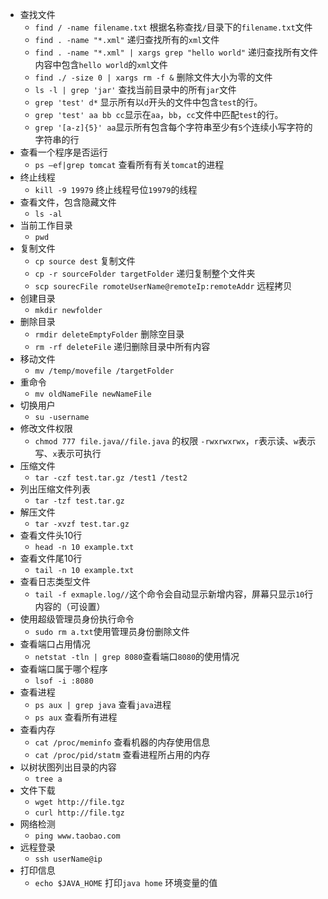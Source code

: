 * 查找文件  
    * `find / -name filename.txt` 根据名称查找`/`目录下的`filename.txt`文件
    * `find . -name "*.xml"` 递归查找所有的`xml`文件
    * `find . -name "*.xml" | xargs grep "hello world"` 递归查找所有文件内容中包含`hello world`的`xml`文件
    * `find ./ -size 0 | xargs rm -f &` 删除文件大小为零的文件
    * `ls -l | grep 'jar'` 查找当前目录中的所有`jar`文件
    * `grep 'test' d*` 显示所有以`d`开头的文件中包含`test`的行。
    * `grep 'test' aa bb cc`显示在`aa`，`bb`，`cc`文件中匹配`test`的行。
    * `grep '[a-z]{5}' aa`显示所有包含每个字符串至少有`5`个连续小写字符的字符串的行
* 查看一个程序是否运行
    * `ps –ef|grep tomcat` 查看所有有关`tomcat`的进程
* 终止线程
    * `kill -9 19979` 终止线程号位`19979`的线程  
* 查看文件，包含隐藏文件
    * `ls -al`
* 当前工作目录
    * `pwd`
* 复制文件
    * `cp source dest` 复制文件
    * `cp -r sourceFolder targetFolder` 递归复制整个文件夹
    * `scp sourecFile romoteUserName@remoteIp:remoteAddr` 远程拷贝
* 创建目录
    * `mkdir newfolder`
* 删除目录
    * `rmdir deleteEmptyFolder` 删除空目录 
    * `rm -rf deleteFile` 递归删除目录中所有内容
* 移动文件
    * `mv /temp/movefile /targetFolder`
* 重命令
    * `mv oldNameFile newNameFile`
* 切换用户
    * `su -username`
* 修改文件权限
    * `chmod 777 file.java//file.java` 的权限 `-rwxrwxrwx`，`r`表示读、`w`表示写、`x`表示可执行
* 压缩文件
    * `tar -czf test.tar.gz /test1 /test2`
* 列出压缩文件列表
    * `tar -tzf test.tar.gz`
* 解压文件
    * `tar -xvzf test.tar.gz`
* 查看文件头10行
    * `head -n 10 example.txt`
* 查看文件尾10行
    * `tail -n 10 example.txt`
* 查看日志类型文件
    * `tail -f exmaple.log//`这个命令会自动显示新增内容，屏幕只显示`10`行内容的（可设置）
* 使用超级管理员身份执行命令
    * `sudo rm a.txt`使用管理员身份删除文件
* 查看端口占用情况
    * `netstat -tln | grep 8080`查看端口`8080`的使用情况
* 查看端口属于哪个程序
    * `lsof -i :8080`
* 查看进程
    * `ps aux | grep java` 查看`java`进程
    * `ps aux` 查看所有进程
* 查看内存
    * `cat /proc/meminfo` 查看机器的内存使用信息
    * `cat /proc/pid/statm` 查看进程所占用的内存
* 以树状图列出目录的内容
    * `tree a`
* 文件下载
    * `wget http://file.tgz`
    * `curl http://file.tgz`
* 网络检测
    * `ping www.taobao.com`
* 远程登录
    * `ssh userName@ip`
* 打印信息
    * `echo $JAVA_HOME` 打印`java home` 环境变量的值
